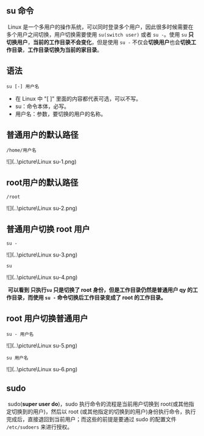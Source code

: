 ## su 命令 

​	Linux 是一个多用户的操作系统，可以同时登录多个用户，因此很多时候需要在多个用户之间切换，用户切换需要使用 `su(switch user)` 或者 `su -`。使用 `su` **只切换用户**，**当前的工作目录不会变化**，但是使用 `su -` 不仅会**切换用户**也会**切换工作目录**，**工作目录切换为当前的家目录**。

## 语法

```shell
su [-] 用户名
```

- 在 Linux 中 "[ ]" 里面的内容都代表可选，可以不写。
- su：命令本体，必写。
- 用户名：参数，要切换的用户的名称。

## 普通用户的默认路径

```shell
/home/用户名
```

![](..\picture\Linux su-1.png)

## root用户的默认路径

```shell
/root
```

![](..\picture\Linux su-2.png)



## 普通用户切换 root 用户

```shell
su -
```

![](..\picture\Linux su-3.png)

```shell
su
```

![](..\picture\Linux su-4.png)

​	**可以看到 只执行`su` 只是切换了 root 身份，但是工作目录仍然是普通用户 qy 的工作目录，而使用 `su -` 命令切换后工作目录变成了 root 的工作目录。**

## root 用户切换普通用户

```shell
su - 用户名
```

![](..\picture\Linux su-5.png)

```shell
su 用户名
```

![](..\picture\Linux su-6.png)

## sudo

​	sudo(**super user do**)，sudo 执行命令的流程是当前用户切换到 root(或其他指定切换到的用户)，然后以 root (或其他指定的切换到的用户)身份执行命令，执行完成后，直接退回到当前用户；而这些的前提是要通过 sudo 的配置文件 `/etc/sudoers` 来进行授权。